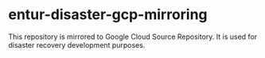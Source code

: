 # entur-disaster-gcp-mirroring
This repository is mirrored to Google Cloud Source Repository. It is used for disaster recovery development purposes. 
